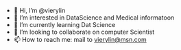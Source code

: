 - 👋 Hi, I’m @vierylin
- 👀 I’m interested in DataScience and Medical informatoon
- 🌱 I’m currently learning Dat Science
- 💞️ I’m looking to collaborate on computer Scientist
- 📫 How to reach me: mail to vierylin@msn.com

<!---
vierylin/vierylin is a ✨ special ✨ repository because its `README.md` (this file) appears on your GitHub profile.
You can click the Preview link to take a look at your changes.
--->
